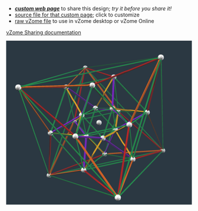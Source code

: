 
 - [***custom web page***][post] to share this design; *try it before you share it!*
 - [source file for that custom page][source]; click to customize
 - [raw vZome file][raw] to use in vZome desktop or vZome Online

[vZome Sharing documentation](https://vzome.github.io/vzome/sharing.html#how-it-works)

![Image](<accuratePerspective24cell.png>)


[post]: <https://vorth.github.io/vzome-sharing/2022/04/02/accuratePerspective24cell-15-28-06.html>
[source]: <https://github.com/vorth/vzome-sharing/edit/main/_posts/2022-04-02-accuratePerspective24cell-15-28-06.md>
[raw]: <https://raw.githubusercontent.com/vorth/vzome-sharing/main/2022/04/02/15-28-06-accuratePerspective24cell/accuratePerspective24cell.vZome>